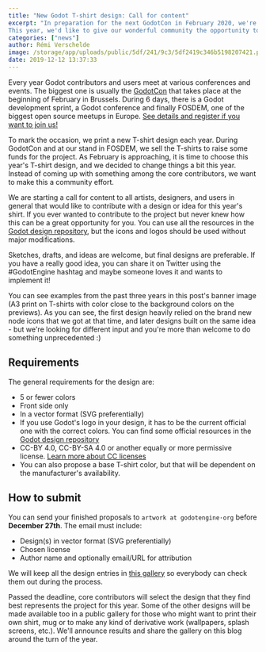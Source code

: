 ```yaml
---
title: "New Godot T-shirt design: Call for content"
excerpt: "In preparation for the next GodotCon in February 2020, we're planning to make new T-shirts with Godot branding to sell to contributors and engine users, as well as visitors at FOSDEM.
This year, we'd like to give our wonderful community the opportunity to contribute T-shirt concepts that we could choose from, so that our 2020 T-shirt design is as good as it can be!"
categories: ["news"]
author: Rémi Verschelde
image: /storage/app/uploads/public/5df/241/9c3/5df2419c346b5198207421.png
date: 2019-12-12 13:37:33
---
```


Every year Godot contributors and users meet at various conferences and events. The biggest one is usually the [GodotCon](/article/meet-community-fosdem-and-godotcon-2020) that takes place at the beginning of February in Brussels. During 6 days, there is a Godot development sprint, a Godot conference and finally FOSDEM, one of the biggest open source meetups in Europe. [See details and register if you want to join us!](/article/meet-community-fosdem-and-godotcon-2020)

To mark the occasion, we print a new T-shirt design each year. During GodotCon and at our stand in FOSDEM, we sell the T-shirts to raise some funds for the project. As February is approaching, it is time to choose this year's T-shirt design, and we decided to change things a bit this year. Instead of coming up with something among the core contributors, we want to make this a community effort.

We are starting a call for content to all artists, designers, and users in general that would like to contribute with a design or idea for this year's shirt. If you ever wanted to contribute to the project but never knew how this can be a great opportunity for you. You can use all the resources in the [Godot design repository](https://github.com/godotengine/godot-design), but the icons and logos should be used without major modifications.

Sketches, drafts, and ideas are welcome, but final designs are preferable. If you have a really good idea, you can share it on Twitter using the #GodotEngine hashtag and maybe someone loves it and wants to implement it!

You can see examples from the past three years in this post's banner image (A3 print on T-shirts with color close to the background colors on the previews). As you can see, the first design heavily relied on the brand new node icons that we got at that time, and later designs built on the same idea - but we're looking for different input and you're more than welcome to do something unprecedented :)


## Requirements

The general requirements for the design are:

  * 5 or fewer colors
  * Front side only
  * In a vector format (SVG preferentially)
  * If you use Godot's logo in your design, it has to be the current official one with the correct colors. You can find some official resources in the [Godot design repository](https://github.com/godotengine/godot-design)
  * CC-BY 4.0, CC-BY-SA 4.0 or another equally or more permissive license. [Learn more about CC licenses](https://creativecommons.org/licenses/)
  * You can also propose a base T-shirt color, but that will be dependent on the manufacturer's availability.


## How to submit

You can send your finished proposals to `artwork at godotengine·org` before **December 27th**. The email must include:

  * Design(s) in vector format (SVG preferentially)
  * Chosen license
  * Author name and optionally email/URL for attribution

We will keep all the design entries in [this gallery](https://drive.google.com/drive/folders/1tJ8A0YUkqdXoC1NrO8Qa5eRxFqfq2Yhx) so everybody can check them out during the process.

Passed the deadline, core contributors will select the design that they find best represents the project for this year. Some of the other designs will be made available too in a public gallery for those who might want to print their own shirt, mug or to make any kind of derivative work (wallpapers, splash screens, etc.). We'll announce results and share the gallery on this blog around the turn of the year.
